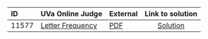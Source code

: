 | ID | UVa Online Judge | External | Link to solution |
|:---|:---|:---|:---:|
| 11577 | [Letter Frequency](https://onlinejudge.org/index.php?option=com_onlinejudge&Itemid=8&category=24&page=show_problem&problem=2624) | [PDF](https://onlinejudge.org/external/115/11577.pdf) | [Solution](https://github.com/versenyi98/uva-solutions/tree/main/solutions/11577%20-%20Letter%20Frequency)|

